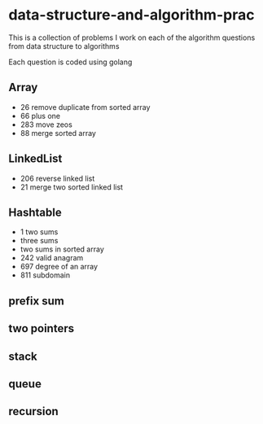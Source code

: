 # data-structure-and-algorithm-prac

This is a collection of problems I work on each of the algorithm questions from data structure to algorithms

Each question is coded using golang

## Array
- 26 remove duplicate from sorted array
- 66 plus one
- 283 move zeos
- 88 merge sorted array

## LinkedList
- 206 reverse linked list
- 21 merge two sorted linked list

## Hashtable
- 1 two sums
- three sums
- two sums in sorted array
- 242 valid anagram
- 697 degree of an array
- 811 subdomain
## prefix sum

## two pointers

## stack

## queue

## recursion
